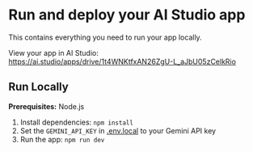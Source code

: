 


# Run and deploy your AI Studio app

This contains everything you need to run your app locally.

View your app in AI Studio: https://ai.studio/apps/drive/1t4WNKtfxAN26ZgU-L_aJbU05zCelkRio

## Run Locally

**Prerequisites:**  Node.js


1. Install dependencies:
   `npm install`
2. Set the `GEMINI_API_KEY` in [.env.local](.env.local) to your Gemini API key
3. Run the app:
   `npm run dev`
